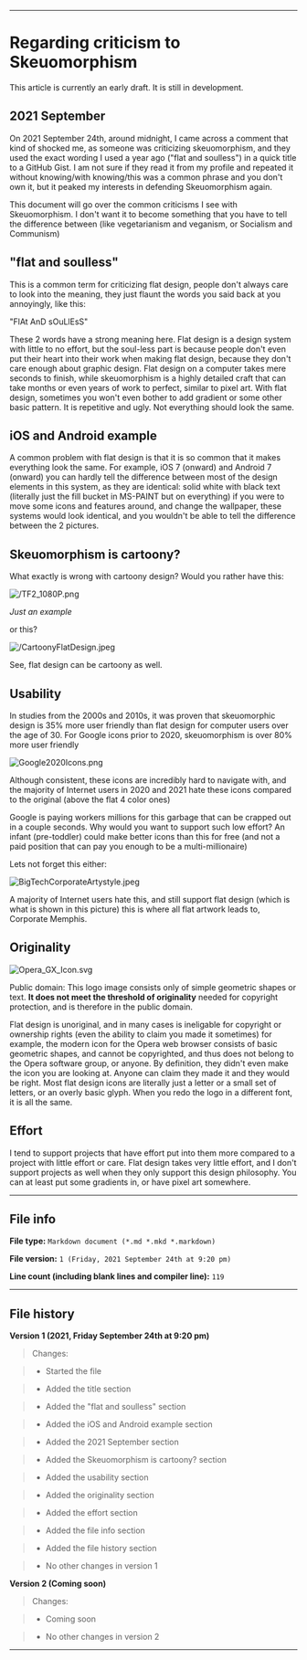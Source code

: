 
***

# Regarding criticism to Skeuomorphism

This article is currently an early draft. It is still in development.

## 2021 September

On 2021 September 24th, around midnight, I came across a comment that kind of shocked me, as someone was criticizing skeuomorphism, and they used the exact wording I used a year ago ("flat and soulless") in a quick title to a GitHub Gist. I am not sure if they read it from my profile and repeated it without knowing/with knowing/this was a common phrase and you don't own it, but it peaked my interests in defending Skeuomorphism again.

This document will go over the common criticisms I see with Skeuomorphism. I don't want it to become something that you have to tell the difference between (like vegetarianism and veganism, or Socialism and Communism)

## "flat and soulless"

This is a common term for criticizing flat design, people don't always care to look into the meaning, they just flaunt the words you said back at you annoyingly, like this:

"FlAt AnD sOuLlEsS"

These 2 words have a strong meaning here. Flat design is a design system with little to no effort, but the soul-less part is because people don't even put their heart into their work when making flat design, because they don't care enough about graphic design. Flat design on a computer takes mere seconds to finish, while skeuomorphism is a highly detailed craft that can take months or even years of work to perfect, similar to pixel art. With flat design, sometimes you won't even bother to add gradient or some other basic pattern. It is repetitive and ugly. Not everything should look the same.

## iOS and Android example

A common problem with flat design is that it is so common that it makes everything look the same. For example, iOS 7 (onward) and Android 7 (onward) you can hardly tell the difference between most of the design elements in this system, as they are identical: solid white with black text (literally just the fill bucket in MS-PAINT but on everything) if you were to move some icons and features around, and change the wallpaper, these systems would look identical, and you wouldn't be able to tell the difference between the 2 pictures.

## Skeuomorphism is cartoony?

What exactly is wrong with cartoony design? Would you rather have this:

![/TF2_1080P.png](/Graphics/Skeuomorphism/Team-Fortress-2/TF2_1080P.png)

_Just an example_

or this?

![/CartoonyFlatDesign.jpeg](/Graphics/Flat-design/Pingfong/Baby-Shark/CartoonyFlatDesign.jpeg)

See, flat design can be cartoony as well.

## Usability

In studies from the 2000s and 2010s, it was proven that skeuomorphic design is 35% more user friendly than flat design for computer users over the age of 30. For Google icons prior to 2020, skeuomorphism is over 80% more user friendly

![Google2020Icons.png](/Graphics/Flat-design/Google/2020/Google2020Icons.png)

Although consistent, these icons are incredibly hard to navigate with, and the majority of Internet users in 2020 and 2021 hate these icons compared to the original (above the flat 4 color ones)

Google is paying workers millions for this garbage that can be crapped out in a couple seconds. Why would you want to support such low effort? An infant (pre-toddler) could make better icons than this for free (and not a paid position that can pay you enough to be a multi-millionaire)

Lets not forget this either:

![BigTechCorporateArtystyle.jpeg](/Graphics/Flat-design/Corporate-Memphis/BigTechCorporateArtystyle.jpeg)

A majority of Internet users hate this, and still support flat design (which is what is shown in this picture) this is where all flat artwork leads to, Corporate Memphis.

## Originality

![Opera_GX_Icon.svg](/Graphics/Flat-design/Opera/Opera_GX_Icon.svg)

Public domain: This logo image consists only of simple geometric shapes or text. **It does not meet the threshold of originality** needed for copyright protection, and is therefore in the public domain.

Flat design is unoriginal, and in many cases is ineligable for copyright or ownership rights (even the ability to claim you made it sometimes) for example, the modern icon for the Opera web browser consists of basic geometric shapes, and cannot be copyrighted, and thus does not belong to the Opera software group, or anyone. By definition, they didn't even make the icon you are looking at. Anyone can claim they made it and they would be right. Most flat design icons are literally just a letter or a small set of letters, or an overly basic glyph. When you redo the logo in a different font, it is all the same.

## Effort

I tend to support projects that have effort put into them more compared to a project with little effort or care. Flat design takes very little effort, and I don't support projects as well when they only support this design philosophy. You can at least put some gradients in, or have pixel art somewhere.

***

## File info

**File type:** `Markdown document (*.md *.mkd *.markdown)`

**File version:** `1 (Friday, 2021 September 24th at 9:20 pm)`

**Line count (including blank lines and compiler line):** `119`

***

## File history

**Version 1 (2021, Friday September 24th at 9:20 pm)**

> Changes:

> * Started the file

> * Added the title section

> * Added the "flat and soulless" section

> * Added the iOS and Android example section

> * Added the 2021 September section

> * Added the Skeuomorphism is cartoony? section

> * Added the usability section

> * Added the originality section

> * Added the effort section

> * Added the file info section

> * Added the file history section

> * No other changes in version 1

**Version 2 (Coming soon)**

> Changes:

> * Coming soon

> * No other changes in version 2

***

